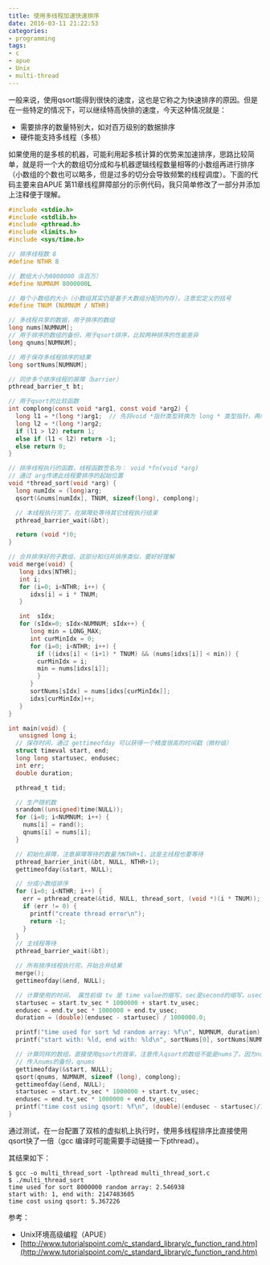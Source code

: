 ```yaml
---
title: 使用多线程加速快速排序
date: 2016-03-11 21:22:53
categories:
- programming
tags:
- c
- apue
- Unix
- multi-thread
---
```


一般来说，使用qsort能得到很快的速度，这也是它称之为快速排序的原因。但是在一些特定的情况下，可以继续特高快排的速度，今天这种情况就是：

- 需要排序的数量特别大，如对百万级别的数据排序
- 硬件能支持多线程（多核）

如果使用的是多核的机器，可能利用起多核计算的优势来加速排序，思路比较简单，就是将一个大的数组切分成和与机器逻辑线程数量相等的小数组再进行排序（小数组的个数也可以略多，但是过多的切分会导致频繁的线程调度）。下面的代码主要来自APUE 第11章线程屏障部分的示例代码，我只简单修改了一部分并添加上注释便于理解。
<!-- more -->

```c
#include <stdio.h>
#include <stdlib.h>
#include <pthread.h>
#include <limits.h>
#include <sys/time.h>

// 排序线程数 8
#define NTHR 8

// 数组大小为8000000（8百万）
#define NUMNUM 8000000L

// 每个小数组的大小（小数组其实仍是基于大数组分配的内存），注意宏定义的括号
#define TNUM (NUMNUM / NTHR)

// 多线程共享的数据，用于排序的数组
long nums[NUMNUM];
// 用于排序的数组的备份，用于qsort排序，比较两种排序的性能差异
long qnums[NUMNUM];

// 用于保存多线程排序的结果
long sortNums[NUMNUM];

// 同步多个排序线程的屏障（barrier）
pthread_barrier_t bt;

// 用于qsort的比较函数
int complong(const void *arg1, const void *arg2) {
  long l1 = *(long *)arg1;	// 先将void *指针类型转换为 long * 类型指针，再解引用
  long l2 = *(long *)arg2;
  if (l1 > l2) return 1;
  else if (l1 < l2) return -1;
  else return 0;
}

// 排序线程执行的函数，线程函数签名为： void *fn(void *arg)
// 通过 arg传递此线程要排序的起始位置
void *thread_sort(void *arg) {
  long numIdx = (long)arg;
  qsort(&nums[numIdx], TNUM, sizeof(long), complong);

  // 本线程执行完了，在屏障处等待其它线程执行结束 
  pthread_barrier_wait(&bt);

  return (void *)0;
}

// 合并排序好的子数组，这部分和归并排序类似，要好好理解
void merge(void) {
   long idxs[NTHR];
   int i;
   for (i=0; i<NTHR; i++) {
      idxs[i] = i * TNUM;
   }

   int  sIdx;
   for (sIdx=0; sIdx<NUMNUM; sIdx++) {
      long min = LONG_MAX;
      int curMinIdx = 0;
      for (i=0; i<NTHR; i++) {
        if ((idxs[i] < (i+1) * TNUM) && (nums[idxs[i]] < min)) {
        curMinIdx = i;
        min = nums[idxs[i]];
        }
      }
      sortNums[sIdx] = nums[idxs[curMinIdx]];
      idxs[curMinIdx]++;
   }
}

int main(void) {
   unsigned long i;
  // 保存时间，通过 gettimeofday 可以获得一个精度很高的时间戳（微秒级）
  struct timeval start, end;
  long long startusec, endusec;
  int err;
  double duration;

  pthread_t tid;

  // 生产随机数
  srandom((unsigned)time(NULL));
  for (i=0; i<NUMNUM; i++) {
    nums[i] = rand();
    qnums[i] = nums[i];
  }

  // 初始化屏障，注意屏障等待的数量为NTHR+1，这是主线程也要等待
  pthread_barrier_init(&bt, NULL, NTHR+1);
  gettimeofday(&start, NULL);

  // 分成小数组排序
  for (i=0; i<NTHR; i++) {
    err = pthread_create(&tid, NULL, thread_sort, (void *)(i * TNUM));
    if (err != 0) {
      printf("create thread error\n");
      return -1;
    }
  }
  // 主线程等待
  pthread_barrier_wait(&bt);

  // 所有排序线程执行完，开始合并结果
  merge();
  gettimeofday(&end, NULL);

  // 计算使用的时间， 属性前缀 tv 是 time value的缩写，sec是second的缩写，usec是微秒的缩写
  startusec = start.tv_sec * 1000000 + start.tv_usec;
  endusec = end.tv_sec * 1000000 + end.tv_usec;
  duration = (double)(endusec - startusec) / 1000000.0;

  printf("time used for sort %d random array: %f\n", NUMNUM, duration);
  printf("start with: %ld, end with: %ld\n", sortNums[0], sortNums[NUMNUM-1]);

  // 计算同样的数组，直接使用qsort的效率，注意传入qsort的数组不能是nums了，因为nums已经部分有序了
  // 传入nums的备份，qnums
  gettimeofday(&start, NULL);
  qsort(qnums, NUMNUM, sizeof (long), complong);
  gettimeofday(&end, NULL);
  startusec = start.tv_sec * 1000000 + start.tv_usec;
  endusec = end.tv_sec * 1000000 + end.tv_usec;
  printf("time cost using qsort: %f\n", (double)(endusec - startusec)/1000000.0);
}
```

通过测试，在一台配置了双核的虚拟机上执行时，使用多线程排序比直接使用qsort快了一倍（gcc 编译时可能需要手动链接一下pthread）。

其结果如下：

```
$ gcc -o multi_thread_sort -lpthread multi_thread_sort.c
$ ./multi_thread_sort
time used for sort 8000000 random array: 2.546938
start with: 1, end with: 2147483605
time cost using qsort: 5.367226
```

参考：

- Unix环境高级编程（APUE）
- [http://www.tutorialspoint.com/c_standard_library/c_function_rand.htm](http://www.tutorialspoint.com/c_standard_library/c_function_rand.htm)